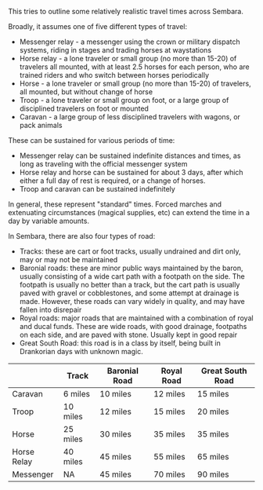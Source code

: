 This tries to outline some relatively realistic travel times across Sembara.

Broadly, it assumes one of five different types of travel:

* Messenger relay - a messenger using the crown or military dispatch systems, riding in stages and trading horses at waystations
* Horse relay - a lone traveler or small group (no more than 15-20) of travelers all mounted, with at least 2.5 horses for each person, who are trained riders and who switch between horses periodically
* Horse - a lone traveler or small group (no more than 15-20) of travelers, all mounted, but without change of horse
* Troop - a lone traveler or small group on foot, or a large group of disciplined travelers on foot or mounted
* Caravan - a large group of less disciplined travelers with wagons, or pack animals

These can be sustained for various periods of time:
* Messenger relay can be sustained indefinite distances and times, as long as traveling with the official messenger system
* Horse relay and horse can be sustained for about 3 days, after which either a full day of rest is required, or a change of horses. 
* Troop and caravan can be sustained indefinitely

In general, these represent "standard" times. Forced marches and extenuating circumstances (magical supplies, etc) can extend the time in a day by variable amounts.

In Sembara, there are also four types of road:

* Tracks: these are cart or foot tracks, usually undrained and dirt only, may or may not be maintained
* Baronial roads: these are minor public ways maintained by the baron, usually consisting of a wide cart path with a footpath on the side. The footpath is usually no better than a track, but the cart path is usually paved with gravel or cobblestones, and some attempt at drainage is made. However, these roads can vary widely in quality, and may have fallen into disrepair
* Royal roads: major roads that are maintained with a combination of royal and ducal funds. These are wide roads, with good drainage, footpaths on each side, and are paved with stone. Usually kept in good repair
* Great South Road: this road is in a class by itself, being built in Drankorian days with unknown magic. 


|             | Track    | Baronial Road | Royal Road | Great South Road |
| ----------- | -------- | ------------- | ---------- | ---------------- |
| Caravan     | 6 miles  | 10 miles      | 12 miles   | 15 miles         |
| Troop       | 10 miles | 12 miles      | 15 miles   | 20 miles         |
| Horse       | 25 miles | 30 miles      | 35 miles   | 35 miles         |
| Horse Relay | 40 miles | 45 miles      | 55 miles   | 65 miles         |
| Messenger   | NA       | 45 miles      | 70 miles   | 90 miles         |

